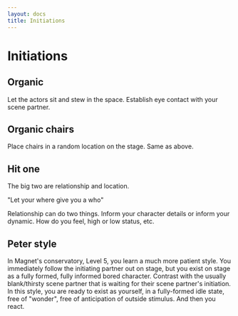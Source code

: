 ```yaml
---
layout: docs
title: Initiations
---
```


# Initiations

## Organic

Let the actors sit and stew in the space. Establish eye contact with your scene partner.

## Organic chairs

Place chairs in a random location on the stage. Same as above.

## Hit one

The big two are relationship and location.

"Let your where give you a who"

Relationship can do two things. Inform your character details or inform your dynamic. How do you feel, high or low status, etc.

## Peter style

In Magnet's conservatory, Level 5, you learn a much more patient style. You immediately follow the initiating partner out on stage, but you exist on stage as a fully formed, fully informed bored character. Contrast with the usually blank/thirsty scene partner that is waiting for their scene partner's initiation. In this style, you are ready to exist as yourself, in a fully-formed idle state, free of "wonder", free of anticipation of outside stimulus. And then you react.
